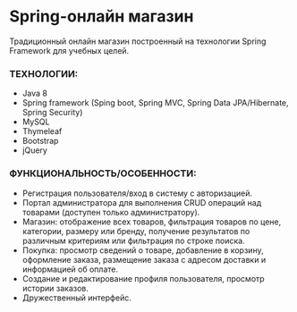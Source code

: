 # Spring-онлайн магазин
Традиционный онлайн магазин построенный на технологии Spring Framework для учебных целей.

### ТЕХНОЛОГИИ:
* Java 8
* Spring framework (Sping boot, Spring MVC, Spring Data JPA/Hibernate, Spring Security)
* MySQL
* Thymeleaf
* Bootstrap
* jQuery

### ФУНКЦИОНАЛЬНОСТЬ/ОСОБЕННОСТИ:
* Регистрация пользователя/вход в систему с авторизацией.
* Портал администратора для выполнения CRUD операций над товарами (доступен только администратору).
* Магазин: отображение всех товаров, фильтрация товаров по цене, категории, размеру или бренду, получение результатов по различным критериям или фильтрация по строке поиска.
* Покупка: просмотр сведений о товаре, добавление в корзину, оформление заказа, размещение заказа с адресом доставки и информацией об оплате.
* Создание и редактирование профиля пользователя, просмотр истории заказов.
* Дружественный интерфейс.